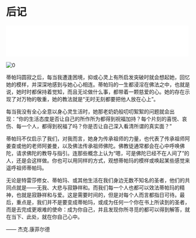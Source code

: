 # 后记
<iframe frameborder="0" marginwidth="0" marginheight="0" width=500 height=86 src="./mp3/16.mp3"></iframe>

![0](./img/16.webp)

蒂帕玛圆寂之后，每当我遭逢困境，抑或心灵上有所启发突破时就会想起她，回忆她的模样，并深深地感到与她心心相连。蒂帕玛的一生都浸淫在佛法之中，也就是说，她时时都保持着觉知，而且无论做什么事，都带着一颗慈爱的心。她的存在示现了对万物的敬重，她的教法就是“无时无刻都要把他人放在心上”。

每当我没有全心全意以身心灵生活时，她那老奶奶般叨叨絮絮的问题就会出现：“你的生活态度是否让自己的所作所为都得到祝福加持？每个片刻的喜悦、哀伤、每一个人，都得到祝福了吗？你是否让自己深入看清所谓的真实面？”

蒂帕玛不仅启示了我们，对我而言，她身为传承祖师的力量，也代表了传承祖师阿姜查或他的老师阿姜曼，以及佛法传承祖师佛陀。佛教徒通常都会在心中呼唤佛陀，请求佛陀的教导与指引。连那些概念上认为“嗯，可是佛陀已经不在人间了”的人，还是会这样做。你也可以用同样的方式，观想蒂帕玛的模样或唤起某些感觉来遥呼祖师蒂帕玛。

无论是特雷莎修女、蒂帕玛、或其他生活在我们身边无数不知名的圣者，他们的共同点就是——无我、大悲与寂静祥和。而我们每一个人也都可以效法蒂帕玛的精神，也就是寂静祥和与爱。这是需要时间的，但是对每个人而言都指日可待。最后，重点是，我们并不是要变成蒂帕玛，或成为任何一个你在书上所读到的圣者，而是去完成更艰难的使命：成为你自己，并且发现你所寻觅的都可以得到解答，就在当下、此处，就在你自己心中。

—— 杰克.康菲尔德
